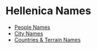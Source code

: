 
# Hellenica Names

* <a href="https://orteil.dashnet.org/randomgen/?gen=https://raw.githubusercontent.com/kalyptein/gametools/refs/heads/main/tables/nomicon/hellenica/hellenica-people.txt">People Names</a>
* <a href="https://orteil.dashnet.org/randomgen/?gen=https://raw.githubusercontent.com/kalyptein/gametools/refs/heads/main/tables/nomicon/hellenica/hellenica-cities.txt">City Names</a>
* <a href="https://orteil.dashnet.org/randomgen/?gen=https://raw.githubusercontent.com/kalyptein/gametools/refs/heads/main/tables/nomicon/hellenica/hellenica-countries-and-terrain.txt">Countries & Terrain Names</a>
